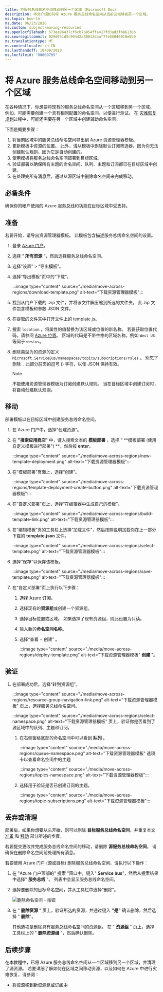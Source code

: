 ```yaml
---
title: 将服务总线命名空间移动到另一个区域 |Microsoft Docs
description: 本文介绍如何将 Azure 服务总线命名空间从当前区域移到另一个区域。
ms.topic: how-to
ms.date: 06/23/2020
ms.custom: subject-moving-resources
ms.openlocfilehash: 573ea96437cf6cb76854ffa417fd3ad3fb86138b
ms.sourcegitcommit: 829d951d5c90442a38012daaf77e86046018e5b9
ms.translationtype: MT
ms.contentlocale: zh-CN
ms.lasthandoff: 10/09/2020
ms.locfileid: "88860795"
---
```

# <a name="move-an-azure-service-bus-namespace-to-another-region"></a>将 Azure 服务总线命名空间移动到另一个区域
在各种情况下，你想要将现有的服务总线命名空间从一个区域移到另一个区域。 例如，可能需要创建一个具有相同配置的命名空间，以便进行测试。 在 [灾难恢复规划](service-bus-geo-dr.md)过程中，可能还需要在另一个区域中创建辅助命名空间。

下面是概要步骤：

1. 将当前区域中的服务总线命名空间导出到 Azure 资源管理器模板。 
1. 更新模板中资源的位置。 此外，请从模板中删除默认订阅筛选器，因为你无法创建默认规则，因为它是自动创建的。 
1. 使用模板将服务总线命名空间部署到目标区域。 
1. 验证部署以确保所有主题的命名空间、队列、主题和订阅都已在目标区域中创建。 
1. 在处理完所有消息后，通过从源区域中删除命名空间来完成移动。 

## <a name="prerequisites"></a>必备条件
确保你的帐户使用的 Azure 服务总线和功能在目标区域中受支持。
 
## <a name="prepare"></a>准备
若要开始，请导出资源管理器模板。 此模板包含描述服务总线命名空间的设置。

1. 登录 [Azure 门户](https://portal.azure.com)。
2. 选择 " **所有资源** "，然后选择服务总线命名空间。
3. 选择“设置” > “导出模板”。 
4. 选择“导出模板”页中的“下载”。 

    :::image type="content" source="./media/move-across-regions/download-template.png" alt-text="下载资源管理器模板":::
5. 找到从门户下载的 .zip 文件，并将该文件解压缩到所选的文件夹。 此 zip 文件包含模板和参数 JSON 文件。 
1. 在提取的文件夹中打开文件上的 template.js。 
1. 搜索 `location` ，将属性的值替换为该区域或位置的新名称。 若要获取位置代码，请参阅 [Azure 位置](https://azure.microsoft.com/global-infrastructure/locations/)。 区域的代码是不带空格的区域名称，例如 `West US` 等同于 `westus`。
1. 删除类型为的资源的定义 `Microsoft.ServiceBus/namespaces/topics/subscriptions/rules` 。 别忘了删除 `,` 此部分前面的逗号 () 字符，以使 JSON 保持有效。  

    > [!NOTE]
    > 不能使用资源管理器模板为订阅创建默认规则。 当在目标区域中创建订阅时，将自动创建默认规则。 

## <a name="move"></a>移动
部署模板以在目标区域中创建服务总线命名空间。 

1. 在 Azure 门户中，选择“创建资源”。
2. 在 **"搜索应用商店**" 中，键入搜索文本的 **模板部署** ，选择 " **模板部署 (使用自定义模板进行部署") **，然后按 **enter**。

    :::image type="content" source="./media/move-across-regions/new-template-deployment.png" alt-text="下载资源管理器模板":::    
1. 在“模板部署”页面上，选择“创建”。

    :::image type="content" source="./media/move-across-regions/template-deployment-create-button.png" alt-text="下载资源管理器模板":::        
1. 在“自定义部署”页上，选择“在编辑器中生成自己的模板”。

    :::image type="content" source="./media/move-across-regions/build-template-link.png" alt-text="下载资源管理器模板":::            
1. 在“编辑模板”页的工具栏上选择“加载文件”，然后按照说明加载你在上一部分下载的 **template.json** 文件。

    :::image type="content" source="./media/move-across-regions/select-template.png" alt-text="下载资源管理器模板":::                
1. 选择“保存”以保存该模板。 

    :::image type="content" source="./media/move-across-regions/save-template.png" alt-text="下载资源管理器模板":::                    
1. 在“自定义部署”页上执行以下步骤： 
    1. 选择 Azure 订阅。 
    2. 选择现有的**资源组**或创建一个资源组。 
    3. 选择目标位置或区域。 如果选择了现有资源组，则此设置为只读。 
    4. 输入新的**命名空间名称**。
    1. 选择“查看 + 创建”  。 

        :::image type="content" source="./media/move-across-regions/deploy-template.png" alt-text="下载资源管理器模板" **创建** "。 
    
## <a name="verify"></a>验证
1. 在部署成功后，选择“转到资源组”。

    :::image type="content" source="./media/move-across-regions/resource-group-navigation-link.png" alt-text="下载资源管理器模板" 页上，选择服务总线命名空间。 

    :::image type="content" source="./media/move-across-regions/select-namespace.png" alt-text="下载资源管理器模板" 页上，验证你是否看到了源区域中的队列、主题和订阅。 
    1. 在右侧窗格底部的命名空间中可以看到 **队列** 。         
    
        :::image type="content" source="./media/move-across-regions/queue-namespace.png" alt-text="下载资源管理器模板" 选项卡以查看命名空间中的主题
    
        :::image type="content" source="./media/move-across-regions/topics-namespace.png" alt-text="下载资源管理器模板":::
    3. 选择用于验证是否已创建订阅的主题。 

        :::image type="content" source="./media/move-across-regions/topic-subscriptions.png" alt-text="下载资源管理器模板":::      
    
    

## <a name="discard-or-clean-up"></a>丢弃或清理
部署后，如果你想要从头开始，则可以删除 **目标服务总线命名空间**，并重复本文 [准备](#prepare) 和 [移动](#move) 部分所述的步骤。

若要提交更改并完成服务总线命名空间的移动，请删除 **源服务总线命名空间**。 请确保在删除命名空间前处理所有消息。 

若要使用 Azure 门户 (源或目标) 删除服务总线命名空间，请执行以下操作：

1. 在 "Azure 门户顶部的" 搜索 "窗口中，键入" **Service bus**"，然后从搜索结果中选择" **服务总线** "。 列表中会显示服务总线命名空间。
2. 选择要删除的目标命名空间，并从工具栏中选择“删除”。 

    ![删除命名空间 - 按钮](./media/move-across-regions/delete-namespace-button.png)
3. 在 " **删除资源** " 页上，验证所选的资源，并通过键入 **"是"** 确认删除，然后选择 " **删除**"。 

    其他选项是删除具有服务总线命名空间的资源组。 在 " **资源组** " 页上，选择工具栏上的 " **删除资源组** "，然后确认删除。 

## <a name="next-steps"></a>后续步骤

在本教程中，已将 Azure 服务总线命名空间从一个区域移到另一个区域，并清理了源资源。  若要详细了解如何在区域之间移动资源，以及如何在 Azure 中进行灾难恢复，请参阅：

- [将资源移到新资源组或订阅中](../azure-resource-manager/management/move-resource-group-and-subscription.md)
